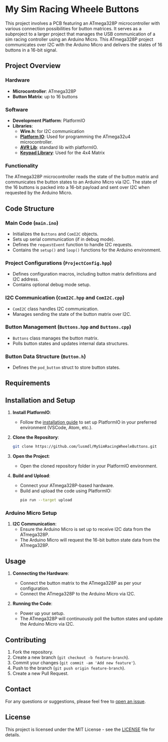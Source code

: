 
# My Sim Racing Wheele Buttons

This project involves a PCB featuring an ATmega328P microcontroller with various connection possibilities for button matrices. It serves as a subproject to a larger project that manages the USB communication of a sim racing controller using an Arduino Micro. This ATmega328P project communicates over I2C with the Arduino Micro and delivers the states of 16 buttons in a 16-bit signal.

## Project Overview

### Hardware
- **Microcontroller**: ATmega328P
- **Button Matrix**: up to 16 buttons

### Software
- **Development Platform**: PlatformIO
- **Libraries**:
  - **Wire.h**: for I2C communication
  - [**Platform IO**](https://platformio.org/install/ide?install=vscode): Used for programming the ATmega32u4 microcontroller.
  - [**AVR Lib**](https://github.com/avrdudes/avr-libc.git): standard lib with platformIO.
  - [**Keypad Library**](https://github.com/Chris--A/Keypad.git): Used for the 4x4 Matrix

### Functionality
The ATmega328P microcontroller reads the state of the button matrix and communicates the button states to an Arduino Micro via I2C. The state of the 16 buttons is packed into a 16-bit payload and sent over I2C when requested by the Arduino Micro.

## Code Structure

### Main Code (`main.ino`)
- Initializes the `Buttons` and `ComI2C` objects.
- Sets up serial communication (if in debug mode).
- Defines the `requestEvent` function to handle I2C requests.
- Contains the `setup()` and `loop()` functions for the Arduino environment.

### Project Configurations (`ProjectConfig.hpp`)
- Defines configuration macros, including button matrix definitions and I2C address.
- Contains optional debug mode setup.

### I2C Communication (`ComI2C.hpp` and `ComI2C.cpp`)
- `ComI2C` class handles I2C communication.
- Manages sending the state of the button matrix over I2C.

### Button Management (`Buttons.hpp` and `Buttons.cpp`)
- `Buttons` class manages the button matrix.
- Polls button states and updates internal data structures.

### Button Data Structure (`Button.h`)
- Defines the `pod_button` struct to store button states.

## Requirements


## Installation and Setup

1. **Install PlatformIO**:
   - Follow the [installation guide](https://platformio.org/install) to set up PlatformIO in your preferred environment (VSCode, Atom, etc.).

2. **Clone the Repository**:
   ```sh
   git clone https://github.com/lusmdl/MySimRacingWheeleButtons.git
   ```

3. **Open the Project**:
   - Open the cloned repository folder in your PlatformIO environment.

4. **Build and Upload**:
   - Connect your ATmega328P-based hardware.
   - Build and upload the code using PlatformIO:
     ```sh
     pio run --target upload
     ```

### Arduino Micro Setup
1. **I2C Communication**:
   - Ensure the Arduino Micro is set up to receive I2C data from the ATmega328P.
   - The Arduino Micro will request the 16-bit button state data from the ATmega328P.

## Usage

1. **Connecting the Hardware**:
   - Connect the button matrix to the ATmega328P as per your configuration.
   - Connect the ATmega328P to the Arduino Micro via I2C.

2. **Running the Code**:
   - Power up your setup.
   - The ATmega328P will continuously poll the button states and update the Arduino Micro via I2C.

## Contributing

1. Fork the repository.
2. Create a new branch (`git checkout -b feature-branch`).
3. Commit your changes (`git commit -am 'Add new feature'`).
4. Push to the branch (`git push origin feature-branch`).
5. Create a new Pull Request.

## Contact

For any questions or suggestions, please feel free to [open an issue](https://github.com/lusmdl/MySimRacingWheeleButtons/issues).

## License

This project is licensed under the MIT License - see the [LICENSE](LICENSE) file for details.
